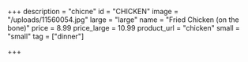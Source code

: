 +++
description = "chicne"
id = "CHICKEN"
image = "/uploads/11560054.jpg"
large = "large"
name = "Fried Chicken (on the bone)"
price = 8.99
price_large = 10.99
product_url = "chicken"
small = "small"
tag = ["dinner"]

+++
